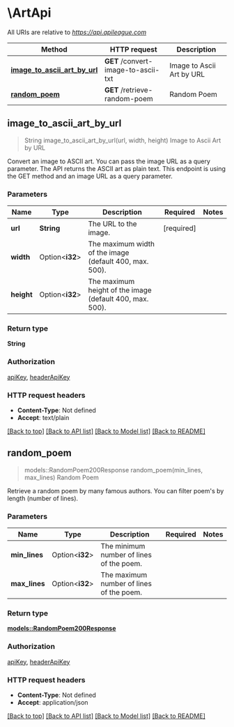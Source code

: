 # \ArtApi

All URIs are relative to *https://api.apileague.com*

Method | HTTP request | Description
------------- | ------------- | -------------
[**image_to_ascii_art_by_url**](ArtApi.md#image_to_ascii_art_by_url) | **GET** /convert-image-to-ascii-txt | Image to Ascii Art by URL
[**random_poem**](ArtApi.md#random_poem) | **GET** /retrieve-random-poem | Random Poem



## image_to_ascii_art_by_url

> String image_to_ascii_art_by_url(url, width, height)
Image to Ascii Art by URL

Convert an image to ASCII art. You can pass the image URL as a query parameter. The API returns the ASCII art as plain text. This endpoint is using the GET method and an image URL as a query parameter.

### Parameters


Name | Type | Description  | Required | Notes
------------- | ------------- | ------------- | ------------- | -------------
**url** | **String** | The URL to the image. | [required] |
**width** | Option<**i32**> | The maximum width of the image (default 400, max. 500). |  |
**height** | Option<**i32**> | The maximum height of the image (default 400, max. 500). |  |

### Return type

**String**

### Authorization

[apiKey](../README.md#apiKey), [headerApiKey](../README.md#headerApiKey)

### HTTP request headers

- **Content-Type**: Not defined
- **Accept**: text/plain

[[Back to top]](#) [[Back to API list]](../README.md#documentation-for-api-endpoints) [[Back to Model list]](../README.md#documentation-for-models) [[Back to README]](../README.md)


## random_poem

> models::RandomPoem200Response random_poem(min_lines, max_lines)
Random Poem

Retrieve a random poem by many famous authors. You can filter poem's by length (number of lines).

### Parameters


Name | Type | Description  | Required | Notes
------------- | ------------- | ------------- | ------------- | -------------
**min_lines** | Option<**i32**> | The minimum number of lines of the poem. |  |
**max_lines** | Option<**i32**> | The maximum number of lines of the poem. |  |

### Return type

[**models::RandomPoem200Response**](randomPoem_200_response.md)

### Authorization

[apiKey](../README.md#apiKey), [headerApiKey](../README.md#headerApiKey)

### HTTP request headers

- **Content-Type**: Not defined
- **Accept**: application/json

[[Back to top]](#) [[Back to API list]](../README.md#documentation-for-api-endpoints) [[Back to Model list]](../README.md#documentation-for-models) [[Back to README]](../README.md)

